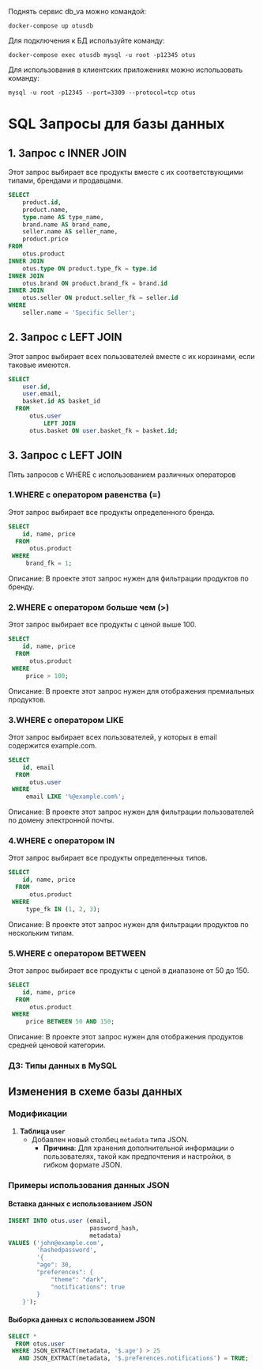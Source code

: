 Поднять сервис db_va можно командой:

`docker-compose up otusdb`

Для подключения к БД используйте команду:

`docker-compose exec otusdb mysql -u root -p12345 otus`

Для использования в клиентских приложениях можно использовать команду:

`mysql -u root -p12345 --port=3309 --protocol=tcp otus`

# SQL Запросы для базы данных

## 1. Запрос с INNER JOIN

Этот запрос выбирает все продукты вместе с их соответствующими типами, брендами и продавцами.

```sql
SELECT 
    product.id,
    product.name,
    type.name AS type_name,
    brand.name AS brand_name,
    seller.name AS seller_name,
    product.price
FROM 
    otus.product
INNER JOIN 
    otus.type ON product.type_fk = type.id
INNER JOIN 
    otus.brand ON product.brand_fk = brand.id
INNER JOIN 
    otus.seller ON product.seller_fk = seller.id
WHERE
    seller.name = 'Specific Seller';
```

## 2. Запрос с LEFT JOIN

Этот запрос выбирает всех пользователей вместе с их корзинами, если таковые имеются.

```sql
SELECT
    user.id,
    user.email,
    basket.id AS basket_id
  FROM
      otus.user
          LEFT JOIN
      otus.basket ON user.basket_fk = basket.id;
```

## 3. Запрос с LEFT JOIN

Пять запросов с WHERE с использованием различных операторов

### 1.WHERE с оператором равенства (=)
Этот запрос выбирает все продукты определенного бренда.
```sql
SELECT
    id, name, price
  FROM
      otus.product
 WHERE
     brand_fk = 1;
```
Описание: В проекте этот запрос нужен для фильтрации продуктов по бренду.

### 2.WHERE с оператором больше чем (>)
Этот запрос выбирает все продукты с ценой выше 100.
```sql
SELECT
    id, name, price
  FROM
      otus.product
 WHERE
     price > 100;
```
Описание: В проекте этот запрос нужен для отображения премиальных продуктов.

### 3.WHERE с оператором LIKE
Этот запрос выбирает всех пользователей, у которых в email содержится example.com.
```sql
SELECT
    id, email
  FROM
      otus.user
 WHERE
     email LIKE '%@example.com%';
```
Описание: В проекте этот запрос нужен для фильтрации пользователей по домену электронной почты.

### 4.WHERE с оператором IN
Этот запрос выбирает все продукты определенных типов.
```sql
SELECT
    id, name, price
  FROM
      otus.product
 WHERE
     type_fk IN (1, 2, 3);
```
Описание: В проекте этот запрос нужен для фильтрации продуктов по нескольким типам.

### 5.WHERE с оператором BETWEEN
Этот запрос выбирает все продукты с ценой в диапазоне от 50 до 150.
```sql
SELECT
    id, name, price
  FROM
      otus.product
 WHERE
     price BETWEEN 50 AND 150;
```
Описание: В проекте этот запрос нужен для отображения продуктов средней ценовой категории.


### ДЗ: Типы данных в MySQL

## Изменения в схеме базы данных

### Модификации
1. **Таблица `user`**
    - Добавлен новый столбец `metadata` типа JSON.
        - **Причина**: Для хранения дополнительной информации о пользователях, такой как предпочтения и настройки, в гибком формате JSON.

### Примеры использования данных JSON

#### Вставка данных с использованием JSON
```sql
INSERT INTO otus.user (email,
                       password_hash,
                       metadata)
VALUES ('john@example.com',
        'hashedpassword',
        '{
        "age": 30,
        "preferences": {
            "theme": "dark",
            "notifications": true
        }
    }');
```

#### Выборка данных с использованием JSON
```sql
SELECT *
  FROM otus.user
 WHERE JSON_EXTRACT(metadata, '$.age') > 25
   AND JSON_EXTRACT(metadata, '$.preferences.notifications') = TRUE;
```